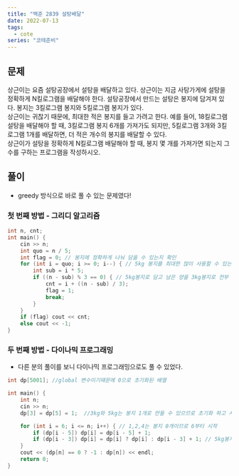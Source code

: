 ```yaml
---
title: "백준 2839 설탕배달"
date: 2022-07-13
tags:
  - cote
series: "코테준비"
---
```


## 문제

상근이는 요즘 설탕공장에서 설탕을 배달하고 있다. 상근이는 지금 사탕가게에 설탕을 정확하게 N킬로그램을 배달해야 한다. 설탕공장에서 만드는 설탕은 봉지에 담겨져 있다. 봉지는 3킬로그램 봉지와 5킬로그램 봉지가 있다.
<br/>
상근이는 귀찮기 때문에, 최대한 적은 봉지를 들고 가려고 한다. 예를 들어, 18킬로그램 설탕을 배달해야 할 때, 3킬로그램 봉지 6개를 가져가도 되지만, 5킬로그램 3개와 3킬로그램 1개를 배달하면, 더 적은 개수의 봉지를 배달할 수 있다.
<br/>
상근이가 설탕을 정확하게 N킬로그램 배달해야 할 때, 봉지 몇 개를 가져가면 되는지 그 수를 구하는 프로그램을 작성하시오.
<br/>

## 풀이

- greedy 방식으로 바로 풀 수 있는 문제였다!

### 첫 번째 방법 - 그리디 알고리즘

```c++
int n, cnt;
int main() {
	cin >> n;
	int quo = n / 5;
	int flag = 0; // 봉지에 정확하게 나눠 담을 수 있는지 확인
	for (int i = quo; i >= 0; i--) { // 5kg 봉지를 최대한 많이 사용할 수 있는 경우의 수 부터 체크
		int sub = i * 5;
		if ((n - sub) % 3 == 0) { // 5kg봉지로 담고 남은 양을 3kg봉지로 전부 담을 수 있는지 확인
			cnt = i + ((n - sub) / 3);
			flag = 1;
			break;
		}
	}
	if (flag) cout << cnt;
	else cout << -1;
}
```

### 두 번째 방법 - 다이나믹 프로그래밍

- 다른 분의 풀이를 보니 다이나믹 프로그래밍으로도 풀 수 있었다.

```c++
int dp[5001]; //global 변수이기때문에 0으로 초기화된 배열

int main() {
	int n;
	cin >> n;
	dp[3] = dp[5] = 1;	//3kg와 5kg는 봉지 1개로 만들 수 있으므로 초기화 하고 시작

	for (int i = 6; i <= n; i++) { // 1,2,4는 봉지 0개이므로 6부터 시작
		if (dp[i - 5]) dp[i] = dp[i - 5] + 1;
		if (dp[i - 3]) dp[i] = dp[i] ? dp[i] : dp[i - 3] + 1; // 5kg봉지를 많이 쓸수록 봉지수가 줄어드므로 위에서 이미 dp[i]를 채웠다면 그대로 dp[i]를 적용하고, dp[i]가 없다면 dp[i-3]+1을 적용
	}
	cout << (dp[n] == 0 ? -1 : dp[n]) << endl;
	return 0;
}
```
